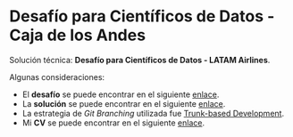 # Desafío para Científicos de Datos - Caja de los Andes

Solución técnica: **Desafío para Científicos de Datos - LATAM Airlines**.

Algunas consideraciones:

* El **desafío** se puede encontrar en el siguiente [enlace](code/challenge.md).
* La **solución** se puede encontrar en el siguiente [enlace](code/solution.ipynb).
* La estrategia de *Git Branching* utilizada fue [Trunk-based Development](https://www.atlassian.com/continuous-delivery/continuous-integration/trunk-based-development).
* Mi **CV** se puede encontrar en el siguiente [enlace](files/cv_espanol.pdf).

